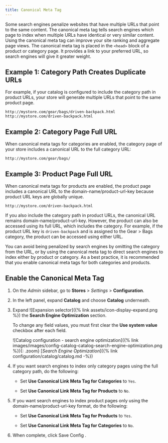```yaml
---
title: Canonical Meta Tag
---
```


Some search engines penalize websites that have multiple URLs that point to the same content. The canonical meta tag tells search engines which page to index when multiple URLs have identical or very similar content. Using the canonical meta tag can improve your site ranking and aggregate page views. The canonical meta tag is placed in the `<head>` block of a product or category page. It provides a link to your preferred URL, so search engines will give it greater weight.

## Example 1: Category Path Creates Duplicate URLs

For example, if your catalog is configured to include the category path in product URLs, your store will generate multiple URLs that point to the same product page.

    http://mystore.com/gear/bags/driven-backpack.html
    http://mystore.com/driven-backpack.html

## Example 2: Category Page Full URL

When canonical meta tags for categories are enabled, the category page of your store includes a canonical URL to the full category URL:

    http://mystore.com/gear/bags/

## Example 3: Product Page Full URL

When canonical meta tags for products are enabled, the product page includes a canonical URL to the domain-name/product-url-key because product URL keys are globally unique.

    http://mystore.com/driven-backpack.html

If you also include the category path in product URLs, the canonical URL remains domain-name/product-url-key. However, the product can also be accessed using its full URL, which includes the category. For example, if the product URL key is `driven-backpack` and is assigned to the Gear > Bags category, the product can be accessed using either URL.

You can avoid being penalized by search engines by omitting the category from the URL, or by using the canonical meta tag to direct search engines to index either by product or category. As a best practice, it is recommended that you enable canonical meta tags for both categories and products.

## Enable the Canonical Meta Tag

1. On the _Admin_ sidebar, go to **Stores** > _Settings_ > **Configuration**.

1. In the left panel, expand **Catalog** and choose **Catalog** underneath.

1. Expand ![Expansion selector]({% link assets/icon-display-expand.png %}) the **Search Engine Optimization** section.

    To change any field values, you must first clear the **Use system value** checkbox after each field.

    ![Catalog configuration - search engine optimization]({% link images/images/config-catalog-catalog-search-engine-optimization.png %}){: .zoom}
    [_Search Engine Optimization_]({% link configuration/catalog/catalog.md -%})

1. If you want search engines to index only category pages using the full category path, do the following:

    - Set **Use Canonical Link Meta Tag for Categories** to `Yes`.

    - Set **Use Canonical Link Meta Tag for Products** to `No`.

1. If you want search engines to index product pages only using the domain-name/product-url-key format, do the following:

    - Set **Use Canonical Link Meta Tag for Products** to `Yes`.

    - Set **Use Canonical Link Meta Tag for Categories** to `No`.

1. When complete, click <span class="btn">Save Config</span> .

